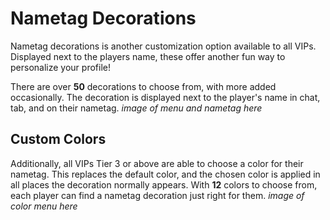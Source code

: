 # Nametag Decorations

Nametag decorations is another customization option available to all VIPs. Displayed next to the players name, these offer another fun way to personalize your profile!

There are over **50** decorations to choose from, with more added occasionally. The decoration is displayed next to the player's name in chat, tab, and on their nametag.
*image of menu and nametag here*

## Custom Colors

Additionally, all VIPs Tier 3 or above are able to choose a color for their nametag. This replaces the default color, and the chosen color is applied in all places the decoration normally appears. With **12** colors to choose from, each player can find a nametag decoration just right for them.
*image of color menu here*
